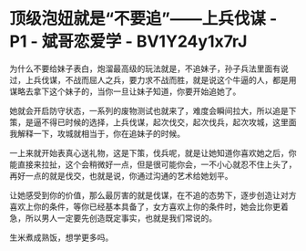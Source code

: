 # 顶级泡妞就是“不要追”——上兵伐谋 - P1 - 斌哥恋爱学 - BV1Y24y1x7rJ

为什么不要给妹子表白，炮溜最高级的玩法就是，不追妹子，孙子兵法里面有说过，上兵伐谋，不战而屈人之兵，要力求不战而胜，就是说这个牛逼的人，都是用谋略去拿下这个妹子的，当你一旦让妹子知道，你要开始追她了。

她就会开启防守状态，一系列的废物测试也就来了，难度会瞬间拉大，所以追是下策，是逼不得已时候的选择，上兵伐谋，起次伐交，起次伐兵，起次攻城，这里面我解释一下，攻城就相当于，你在追妹子的时候。

一上来就开始表真心送礼物，这是下策，伐兵呢，就是让她知道你喜欢她之后，你能直接来拉扯，这个会稍微好一点，但是很可能你会，一不小心就忍不住上头了，再好一点的就是伐交，也就是说，你通过沟通的艺术给她划平。

让她感受到你的价值，那么最厉害的就是伐谋，在不追的态势下，逐步创造让对方喜欢上你的条件，等你已经基本具备了，女方喜欢上你的条件时，她会比你更着急，所以男人一定要先创造既定事实，也就是我们常说的。

生米煮成熟饭，想学更多吗。